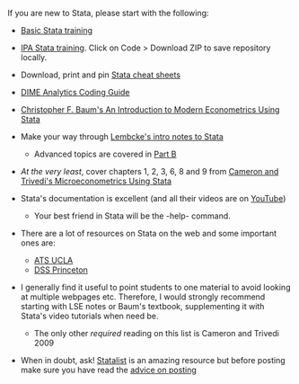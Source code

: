 If you are new to Stata, please start with the following:

* [Basic Stata training](https://stats.oarc.ucla.edu/stata/modules/)

* [IPA Stata training](https://github.com/PovertyAction/IPA-Stata-Trainings). Click on Code > Download ZIP to save repository locally.

* Download, print and pin [Stata cheat sheets](https://www.stata.com/bookstore/stata-cheat-sheets/)

* [DIME Analytics Coding Guide](https://worldbank.github.io/dime-data-handbook/coding.html)

* [Christopher F. Baum's An Introduction to Modern Econometrics Using Stata](https://www.stata.com/bookstore/modern-econometrics-stata/)

* Make your way through [Lembcke's intro notes to Stata](
http://personal.lse.ac.uk/lembcke/ecStata/2010/MResStataNotesOct2010PartA.pdf)

  - Advanced topics are covered in [Part B](http://personal.lse.ac.uk/lembcke/ecStata/2009/MResStataNotesFeb2009PartB.pdf)

* *At the very least*, cover chapters 1, 2, 3, 6, 8 and 9 from [Cameron and Trivedi's Microeconometrics Using Stata](https://www.stata.com/bookstore/microeconometrics-stata/)

* Stata's documentation is excellent (and all their videos are on [YouTube](http://www.stata.com/links/video-tutorials/)) 

  - Your best friend in Stata will be the -help- command.

* There are a lot of resources on Stata on the web and some important ones are:
  - [ATS UCLA](https://stats.oarc.ucla.edu/stata/)
  - [DSS Princeton](http://www.princeton.edu/~otorres/)

* I generally find it useful to point students to one material to avoid looking at multiple webpages etc. Therefore, I would strongly recommend starting with LSE notes or Baum's textbook, supplementing it with Stata's video tutorials when need be.
  - The only other *required* reading on this list is Cameron and Trivedi 2009

* When in doubt, ask! [Statalist](https://www.statalist.org) is an amazing resource but before posting make sure you have read the [advice on posting](https://www.statalist.org/forums/help)